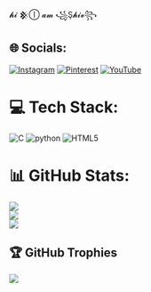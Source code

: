 𝓱𝓲 𒆜Ⓘ 𝓪𝓶 ꧁Ş𝓱𝓲𝓿꧂

## 🌐 Socials:
[![Instagram](https://img.shields.io/badge/Instagram-%23E4405F.svg?logo=Instagram&logoColor=white)](https://instagram.com/__s.hiv_04__) [![Pinterest](https://img.shields.io/badge/Pinterest-%23E60023.svg?logo=Pinterest&logoColor=white)](https://pinterest.com/shivprajapati268) [![YouTube](https://img.shields.io/badge/YouTube-%23FF0000.svg?logo=YouTube&logoColor=white)](https://youtube.com/@Vish_al.653) 

# 💻 Tech Stack:
![C](https://img.shields.io/badge/c-%2300599C.svg?style=for-the-badge&logo=c&logoColor=white) ![python](https://img.shields.io/badge/python-%23E34F26.svg?style=for-the-badge&logo=python&logoColor=white) ![HTML5](https://img.shields.io/badge/html5-%23E34F26.svg?style=for-the-badge&logo=html5&logoColor=white)
# 📊 GitHub Stats:
![](https://github-readme-stats.vercel.app/api?username=Shiv-Prajapati04&theme=dark&hide_border=false&include_all_commits=true&count_private=false)<br/>
![](https://nirzak-streak-stats.vercel.app/?user=Shiv-Prajapati04&theme=dark&hide_border=false)<br/>
![](https://github-readme-stats.vercel.app/api/top-langs/?username=Shiv-Prajapati04&theme=dark&hide_border=false&include_all_commits=true&count_private=false&layout=compact)

## 🏆 GitHub Trophies
![](https://github-profile-trophy.vercel.app/?username=Shiv-Prajapati04&theme=radical&no-frame=false&no-bg=true&margin-w=4)

<!-- Proudly created with GPRM ( https://gprm.itsvg.in ) -->

